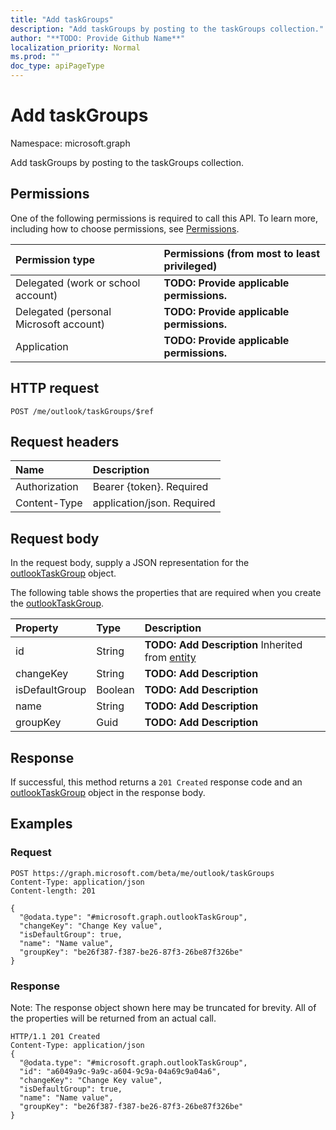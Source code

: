 ```yaml
---
title: "Add taskGroups"
description: "Add taskGroups by posting to the taskGroups collection."
author: "**TODO: Provide Github Name**"
localization_priority: Normal
ms.prod: ""
doc_type: apiPageType
---
```


# Add taskGroups

Namespace: microsoft.graph

Add taskGroups by posting to the taskGroups collection.

## Permissions
One of the following permissions is required to call this API. To learn more, including how to choose permissions, see [Permissions](/concepts/permissions-reference.md).

|Permission type|Permissions (from most to least privileged)|
|:---|:---|
|Delegated (work or school account)|**TODO: Provide applicable permissions.**|
|Delegated (personal Microsoft account)|**TODO: Provide applicable permissions.**|
|Application|**TODO: Provide applicable permissions.**|

## HTTP request
<!-- {
  "blockType": "ignored"
}
-->
``` http
POST /me/outlook/taskGroups/$ref
```

## Request headers
|Name|Description|
|:---|:---|
|Authorization|Bearer {token}. Required|
|Content-Type|application/json. Required|

## Request body
In the request body, supply a JSON representation for the [outlookTaskGroup](../resources/outlooktaskgroup.md) object.

The following table shows the properties that are required when you create the [outlookTaskGroup](../resources/outlooktaskgroup.md).

|Property|Type|Description|
|:---|:---|:---|
|id|String|**TODO: Add Description** Inherited from [entity](../resources/entity.md)|
|changeKey|String|**TODO: Add Description**|
|isDefaultGroup|Boolean|**TODO: Add Description**|
|name|String|**TODO: Add Description**|
|groupKey|Guid|**TODO: Add Description**|



## Response
If successful, this method returns a `201 Created` response code and an [outlookTaskGroup](../resources/outlooktaskgroup.md) object in the response body.

## Examples

### Request
<!-- {
  "blockType": "request",
  "name": "create_outlooktaskgroup_from_"
}
-->
``` http
POST https://graph.microsoft.com/beta/me/outlook/taskGroups
Content-Type: application/json
Content-length: 201

{
  "@odata.type": "#microsoft.graph.outlookTaskGroup",
  "changeKey": "Change Key value",
  "isDefaultGroup": true,
  "name": "Name value",
  "groupKey": "be26f387-f387-be26-87f3-26be87f326be"
}
```

### Response
Note: The response object shown here may be truncated for brevity. All of the properties will be returned from an actual call.
<!-- {
  "blockType": "response",
  "truncated": true,
  "@odata.type": "microsoft.graph.outlooktaskgroup"
}
-->
``` http
HTTP/1.1 201 Created
Content-Type: application/json
{
  "@odata.type": "#microsoft.graph.outlookTaskGroup",
  "id": "a6049a9c-9a9c-a604-9c9a-04a69c9a04a6",
  "changeKey": "Change Key value",
  "isDefaultGroup": true,
  "name": "Name value",
  "groupKey": "be26f387-f387-be26-87f3-26be87f326be"
}
```

